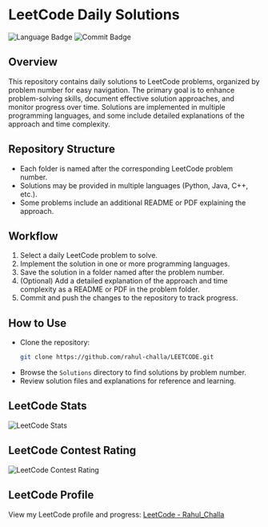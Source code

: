 # LeetCode Daily Solutions

![Language Badge](https://img.shields.io/badge/Language-Python%2FJava%2FC%2B%2B-blue)
![Commit Badge](https://img.shields.io/github/last-commit/rahul-challa/LEETCODE)

## Overview

This repository contains daily solutions to LeetCode problems, organized by problem number for easy navigation. The primary goal is to enhance problem-solving skills, document effective solution approaches, and monitor progress over time. Solutions are implemented in multiple programming languages, and some include detailed explanations of the approach and time complexity.

## Repository Structure

- Each folder is named after the corresponding LeetCode problem number.
- Solutions may be provided in multiple languages (Python, Java, C++, etc.).
- Some problems include an additional README or PDF explaining the approach.

## Workflow

1. Select a daily LeetCode problem to solve.
2. Implement the solution in one or more programming languages.
3. Save the solution in a folder named after the problem number.
4. (Optional) Add a detailed explanation of the approach and time complexity as a README or PDF in the problem folder.
5. Commit and push the changes to the repository to track progress.

## How to Use

- Clone the repository:
  ```bash
  git clone https://github.com/rahul-challa/LEETCODE.git
  ```
- Browse the `Solutions` directory to find solutions by problem number.
- Review solution files and explanations for reference and learning.

## LeetCode Stats

![LeetCode Stats](https://leetcard.jacoblin.cool/Rahul_Challa)

## LeetCode Contest Rating

![LeetCode Contest Rating](https://leetcard.jacoblin.cool/Rahul_Challa?chart=contest)

## LeetCode Profile

View my LeetCode profile and progress: [LeetCode - Rahul_Challa](https://leetcode.com/u/Rahul_Challa/)

